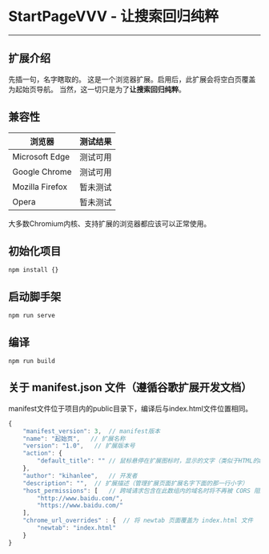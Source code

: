 # StartPageVVV - 让搜索回归纯粹
---
## 扩展介绍
先插一句，名字瞎取的。
这是一个浏览器扩展。启用后，此扩展会将空白页覆盖为起始页导航。
当然，这一切只是为了**让搜索回归纯粹**。
## 兼容性
浏览器|测试结果
-|-
Microsoft Edge|测试可用
Google Chrome|测试可用
Mozilla Firefox|暂未测试
Opera|暂未测试
大多数Chromium内核、支持扩展的浏览器都应该可以正常使用。
## 初始化项目
```
npm install {}
```
## 启动脚手架
```
npm run serve
```
## 编译
```
npm run build
```
## 关于 manifest.json 文件（遵循谷歌扩展开发文档）
manifest文件位于项目内的public目录下，编译后与index.html文件位置相同。
``` JavaScript
{
    "manifest_version": 3,  // manifest版本
    "name": "起始页",   // 扩展名称
    "version": "1.0",   // 扩展版本号
    "action": {
        "default_title": "" // 鼠标悬停在扩展图标时，显示的文字（类似于HTML的abbr标签的那个效果）
    },
    "author": "kihanlee",   // 开发者
    "description": "",  // 扩展描述（管理扩展页面扩展名字下面的那一行小字）
    "host_permissions": [   // 跨域请求包含在此数组内的域名时将不再被 CORS 阻止
        "http://www.baidu.com/",
        "https://www.baidu.com/"
    ],
    "chrome_url_overrides" : {  // 将 newtab 页面覆盖为 index.html 文件
        "newtab": "index.html"
    }
}
```